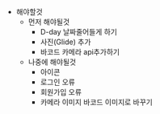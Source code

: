 - 해야할것
  - 먼저 해야될것
    - D-day 날짜줄어들게 하기
    - 사진(Glide) 추가
    - 바코드 카메라 api추가하기
  - 나중에 해야될것
    - 아이콘
    - 로그인 오류
    - 회원가입 오류
    - 카메라 이미지 바코드 이미지로 바꾸기
